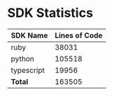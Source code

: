 # SDK Statistics

| SDK Name | Lines of Code |
| -------- | ------------- |
| ruby | 38031 |
| python | 105518 |
| typescript | 19956 |
| **Total** | 163505 |
